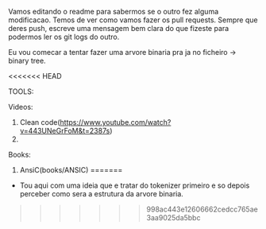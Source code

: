 Vamos editando o readme para sabermos se o outro fez alguma modificacao.
Temos de ver como vamos fazer os pull requests.
Sempre que deres push, escreve uma mensagem bem clara do que fizeste para podermos ler os git logs do outro.

Eu vou comecar a tentar fazer uma arvore binaria pra ja no ficheiro -> binary tree.

<<<<<<< HEAD

TOOLS:

Videos:

1. Clean code(https://www.youtube.com/watch?v=443UNeGrFoM&t=2387s)
2.

Books:
1. AnsiC(books/ANSIC)
=======
- Tou aqui com uma ideia que e tratar do tokenizer primeiro e so depois perceber como sera a estrutura da arvore binaria.
>>>>>>> 998ac443e12606662cedcc765ae3aa9025da5bbc
